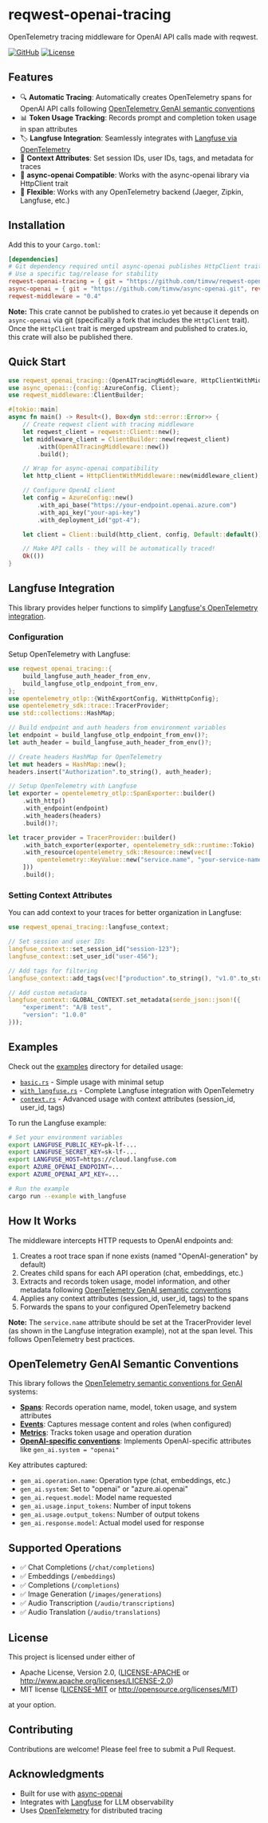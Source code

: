 # reqwest-openai-tracing

OpenTelemetry tracing middleware for OpenAI API calls made with reqwest.

[![GitHub](https://img.shields.io/github/v/tag/timvw/reqwest-openai-tracing?label=version)](https://github.com/timvw/reqwest-openai-tracing/releases)
[![License](https://img.shields.io/badge/license-MIT%2FApache--2.0-blue)](https://github.com/timvw/reqwest-openai-tracing#license)

## Features

- 🔍 **Automatic Tracing**: Automatically creates OpenTelemetry spans for OpenAI API calls following [OpenTelemetry GenAI semantic conventions](https://opentelemetry.io/docs/specs/semconv/gen-ai/)
- 📊 **Token Usage Tracking**: Records prompt and completion token usage in span attributes
- 🏷️ **Langfuse Integration**: Seamlessly integrates with [Langfuse via OpenTelemetry](https://langfuse.com/integrations/native/opentelemetry)
- 🎯 **Context Attributes**: Set session IDs, user IDs, tags, and metadata for traces
- 🚀 **async-openai Compatible**: Works with the async-openai library via HttpClient trait
- 🔧 **Flexible**: Works with any OpenTelemetry backend (Jaeger, Zipkin, Langfuse, etc.)

## Installation

Add this to your `Cargo.toml`:

```toml
[dependencies]
# Git dependency required until async-openai publishes HttpClient trait to crates.io
# Use a specific tag/release for stability
reqwest-openai-tracing = { git = "https://github.com/timvw/reqwest-openai-tracing.git", tag = "v0.1.0" }
async-openai = { git = "https://github.com/timvw/async-openai.git", rev = "baadc6a" }
reqwest-middleware = "0.4"
```

**Note:** This crate cannot be published to crates.io yet because it depends on `async-openai` via git (specifically a fork that includes the `HttpClient` trait). Once the `HttpClient` trait is merged upstream and published to crates.io, this crate will also be published there.

## Quick Start

```rust
use reqwest_openai_tracing::{OpenAITracingMiddleware, HttpClientWithMiddleware};
use async_openai::{config::AzureConfig, Client};
use reqwest_middleware::ClientBuilder;

#[tokio::main]
async fn main() -> Result<(), Box<dyn std::error::Error>> {
    // Create reqwest client with tracing middleware
    let reqwest_client = reqwest::Client::new();
    let middleware_client = ClientBuilder::new(reqwest_client)
        .with(OpenAITracingMiddleware::new())
        .build();

    // Wrap for async-openai compatibility
    let http_client = HttpClientWithMiddleware::new(middleware_client);

    // Configure OpenAI client
    let config = AzureConfig::new()
        .with_api_base("https://your-endpoint.openai.azure.com")
        .with_api_key("your-api-key")
        .with_deployment_id("gpt-4");

    let client = Client::build(http_client, config, Default::default());

    // Make API calls - they will be automatically traced!
    Ok(())
}
```

## Langfuse Integration

This library provides helper functions to simplify [Langfuse's OpenTelemetry integration](https://langfuse.com/integrations/native/opentelemetry).

### Configuration

Setup OpenTelemetry with Langfuse:

```rust
use reqwest_openai_tracing::{
    build_langfuse_auth_header_from_env,
    build_langfuse_otlp_endpoint_from_env,
};
use opentelemetry_otlp::{WithExportConfig, WithHttpConfig};
use opentelemetry_sdk::trace::TracerProvider;
use std::collections::HashMap;

// Build endpoint and auth headers from environment variables
let endpoint = build_langfuse_otlp_endpoint_from_env()?;
let auth_header = build_langfuse_auth_header_from_env()?;

// Create headers HashMap for OpenTelemetry
let mut headers = HashMap::new();
headers.insert("Authorization".to_string(), auth_header);

// Setup OpenTelemetry with Langfuse
let exporter = opentelemetry_otlp::SpanExporter::builder()
    .with_http()
    .with_endpoint(endpoint)
    .with_headers(headers)
    .build()?;

let tracer_provider = TracerProvider::builder()
    .with_batch_exporter(exporter, opentelemetry_sdk::runtime::Tokio)
    .with_resource(opentelemetry_sdk::Resource::new(vec![
        opentelemetry::KeyValue::new("service.name", "your-service-name"),
    ]))
    .build();
```

### Setting Context Attributes

You can add context to your traces for better organization in Langfuse:

```rust
use reqwest_openai_tracing::langfuse_context;

// Set session and user IDs
langfuse_context::set_session_id("session-123");
langfuse_context::set_user_id("user-456");

// Add tags for filtering
langfuse_context::add_tags(vec!["production".to_string(), "v1.0".to_string()]);

// Add custom metadata
langfuse_context::GLOBAL_CONTEXT.set_metadata(serde_json::json!({
    "experiment": "A/B test",
    "version": "1.0.0"
}));
```


## Examples

Check out the [examples](examples/) directory for detailed usage:

- [`basic.rs`](examples/basic.rs) - Simple usage with minimal setup
- [`with_langfuse.rs`](examples/with_langfuse.rs) - Complete Langfuse integration with OpenTelemetry
- [`context.rs`](examples/context.rs) - Advanced usage with context attributes (session_id, user_id, tags)

To run the Langfuse example:

```bash
# Set your environment variables
export LANGFUSE_PUBLIC_KEY=pk-lf-...
export LANGFUSE_SECRET_KEY=sk-lf-...
export LANGFUSE_HOST=https://cloud.langfuse.com
export AZURE_OPENAI_ENDPOINT=...
export AZURE_OPENAI_API_KEY=...

# Run the example
cargo run --example with_langfuse
```

## How It Works

The middleware intercepts HTTP requests to OpenAI endpoints and:

1. Creates a root trace span if none exists (named "OpenAI-generation" by default)
2. Creates child spans for each API operation (chat, embeddings, etc.)
3. Extracts and records token usage, model information, and other metadata following [OpenTelemetry GenAI semantic conventions](https://opentelemetry.io/docs/specs/semconv/gen-ai/)
4. Applies any context attributes (session_id, user_id, tags) to the spans
5. Forwards the spans to your configured OpenTelemetry backend

**Note:** The `service.name` attribute should be set at the TracerProvider level (as shown in the Langfuse integration example), not at the span level. This follows OpenTelemetry best practices.

## OpenTelemetry GenAI Semantic Conventions

This library follows the [OpenTelemetry semantic conventions for GenAI](https://opentelemetry.io/docs/specs/semconv/gen-ai/) systems:

- **[Spans](https://opentelemetry.io/docs/specs/semconv/gen-ai/gen-ai-spans/)**: Records operation name, model, token usage, and system attributes
- **[Events](https://opentelemetry.io/docs/specs/semconv/gen-ai/gen-ai-events/)**: Captures message content and roles (when configured)
- **[Metrics](https://opentelemetry.io/docs/specs/semconv/gen-ai/gen-ai-metrics/)**: Tracks token usage and operation duration
- **[OpenAI-specific conventions](https://opentelemetry.io/docs/specs/semconv/gen-ai/openai/)**: Implements OpenAI-specific attributes like `gen_ai.system = "openai"`

Key attributes captured:
- `gen_ai.operation.name`: Operation type (chat, embeddings, etc.)
- `gen_ai.system`: Set to "openai" or "azure.ai.openai"
- `gen_ai.request.model`: Model name requested
- `gen_ai.usage.input_tokens`: Number of input tokens
- `gen_ai.usage.output_tokens`: Number of output tokens
- `gen_ai.response.model`: Actual model used for response

## Supported Operations

- ✅ Chat Completions (`/chat/completions`)
- ✅ Embeddings (`/embeddings`)
- ✅ Completions (`/completions`)
- ✅ Image Generation (`/images/generations`)
- ✅ Audio Transcription (`/audio/transcriptions`)
- ✅ Audio Translation (`/audio/translations`)

## License

This project is licensed under either of

- Apache License, Version 2.0, ([LICENSE-APACHE](LICENSE-APACHE) or http://www.apache.org/licenses/LICENSE-2.0)
- MIT license ([LICENSE-MIT](LICENSE-MIT) or http://opensource.org/licenses/MIT)

at your option.

## Contributing

Contributions are welcome! Please feel free to submit a Pull Request.

## Acknowledgments

- Built for use with [async-openai](https://github.com/64bit/async-openai)
- Integrates with [Langfuse](https://langfuse.com) for LLM observability
- Uses [OpenTelemetry](https://opentelemetry.io) for distributed tracing